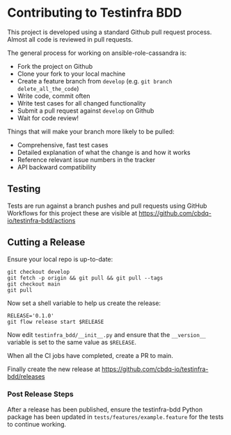 # Contributing to Testinfra BDD

This project is developed using a standard Github pull request
process. Almost all code is reviewed in pull requests.

The general process for working on ansible-role-cassandra is:

- Fork the project on Github
- Clone your fork to your local machine
- Create a feature branch from `develop` (e.g.
  `git branch delete_all_the_code`)
- Write code, commit often
- Write test cases for all changed functionality
- Submit a pull request against `develop` on Github
- Wait for code review!

Things that will make your branch more likely to be pulled:

- Comprehensive, fast test cases
- Detailed explanation of what the change is and how it works
- Reference relevant issue numbers in the tracker
- API backward compatibility

## Testing

Tests are run against a branch pushes and pull requests using GitHub
Workflows for this project these are visible at
<https://github.com/cbdq-io/testinfra-bdd/actions>

## Cutting a Release

Ensure your local repo is up-to-date:

```shell
git checkout develop
git fetch -p origin && git pull && git pull --tags
git checkout main
git pull
```

Now set a shell variable to help us create the release:

```shell
RELEASE='0.1.0'
git flow release start $RELEASE
```

Now edit `testinfra_bdd/__init__.py` and ensure that the `__version__`
variable is set to the same value as `$RELEASE`.

When all the CI jobs have completed, create a PR to main.

Finally create the new release at
<https://github.com/cbdq-io/testinfra-bdd/releases>

### Post Release Steps

After a release has been published, ensure the testinfra-bdd Python
package has been updated in `tests/features/example.feature` for the
tests to continue working.
